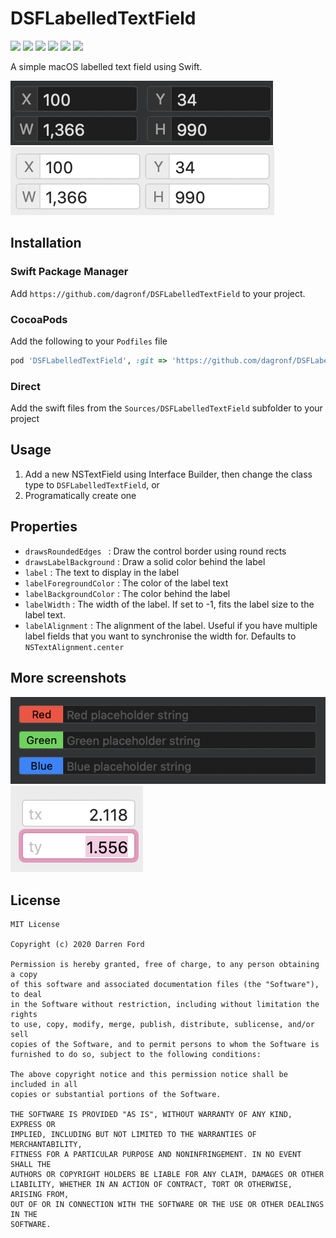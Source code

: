 # DSFLabelledTextField

![](https://img.shields.io/github/v/tag/dagronf/DSFLabelledTextField) ![](https://img.shields.io/badge/macOS-10.11+-red) ![](https://img.shields.io/badge/Swift-5.0-orange.svg)
![](https://img.shields.io/badge/License-MIT-lightgrey) [![](https://img.shields.io/badge/pod-compatible-informational)](https://cocoapods.org) [![](https://img.shields.io/badge/spm-compatible-brightgreen.svg?style=flat)](https://swift.org/package-manager)

A simple macOS labelled text field using Swift.

![](https://github.com/dagronf/dagronf.github.io/raw/master/art/projects/DSFLabelledTextField/s1.png)
![](https://github.com/dagronf/dagronf.github.io/raw/master/art/projects/DSFLabelledTextField/s2.png)

## Installation

### Swift Package Manager

Add `https://github.com/dagronf/DSFLabelledTextField` to your project.

### CocoaPods

Add the following to your `Podfiles` file

```ruby
pod 'DSFLabelledTextField', :git => 'https://github.com/dagronf/DSFLabelledTextField'
```

### Direct

Add the swift files from the `Sources/DSFLabelledTextField` subfolder to your project

## Usage

1. Add a new NSTextField using Interface Builder, then change the class type to `DSFLabelledTextField`, or
2. Programatically create one

## Properties

* `drawsRoundedEdges ` : Draw the control border using round rects
* `drawsLabelBackground` : Draw a solid color behind the label
* `label` : The text to display in the label
* `labelForegroundColor` : The color of the label text
* `labelBackgroundColor` : The color behind the label
* `labelWidth` : The width of the label.  If set to -1, fits the label size to the label text.
* `labelAlignment` : The alignment of the label. Useful if you have multiple label fields that you want to synchronise the width for.  Defaults to `NSTextAlignment.center`


## More screenshots

![](https://github.com/dagronf/dagronf.github.io/raw/master/art/projects/DSFLabelledTextField/s3.png)
![](https://github.com/dagronf/dagronf.github.io/raw/master/art/projects/DSFLabelledTextField/s4.png)

## License

```
MIT License

Copyright (c) 2020 Darren Ford

Permission is hereby granted, free of charge, to any person obtaining a copy
of this software and associated documentation files (the "Software"), to deal
in the Software without restriction, including without limitation the rights
to use, copy, modify, merge, publish, distribute, sublicense, and/or sell
copies of the Software, and to permit persons to whom the Software is
furnished to do so, subject to the following conditions:

The above copyright notice and this permission notice shall be included in all
copies or substantial portions of the Software.

THE SOFTWARE IS PROVIDED "AS IS", WITHOUT WARRANTY OF ANY KIND, EXPRESS OR
IMPLIED, INCLUDING BUT NOT LIMITED TO THE WARRANTIES OF MERCHANTABILITY,
FITNESS FOR A PARTICULAR PURPOSE AND NONINFRINGEMENT. IN NO EVENT SHALL THE
AUTHORS OR COPYRIGHT HOLDERS BE LIABLE FOR ANY CLAIM, DAMAGES OR OTHER
LIABILITY, WHETHER IN AN ACTION OF CONTRACT, TORT OR OTHERWISE, ARISING FROM,
OUT OF OR IN CONNECTION WITH THE SOFTWARE OR THE USE OR OTHER DEALINGS IN THE
SOFTWARE.
```
